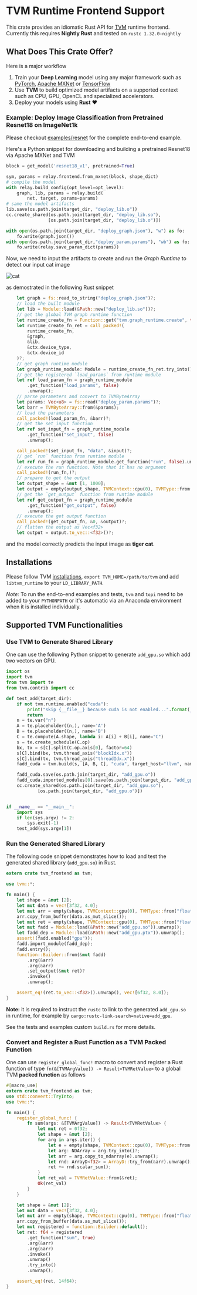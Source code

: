 <!--- Licensed to the Apache Software Foundation (ASF) under one -->
<!--- or more contributor license agreements.  See the NOTICE file -->
<!--- distributed with this work for additional information -->
<!--- regarding copyright ownership.  The ASF licenses this file -->
<!--- to you under the Apache License, Version 2.0 (the -->
<!--- "License"); you may not use this file except in compliance -->
<!--- with the License.  You may obtain a copy of the License at -->

<!---   http://www.apache.org/licenses/LICENSE-2.0 -->

<!--- Unless required by applicable law or agreed to in writing, -->
<!--- software distributed under the License is distributed on an -->
<!--- "AS IS" BASIS, WITHOUT WARRANTIES OR CONDITIONS OF ANY -->
<!--- KIND, either express or implied.  See the License for the -->
<!--- specific language governing permissions and limitations -->
<!--- under the License. -->

# TVM Runtime Frontend Support

This crate provides an idiomatic Rust API for [TVM](https://github.com/apache/incubator-tvm) runtime frontend. Currently this requires **Nightly Rust** and tested on `rustc 1.32.0-nightly`

## What Does This Crate Offer?

Here is a major workflow

1. Train your **Deep Learning** model using any major framework such as [PyTorch](https://pytorch.org/), [Apache MXNet](https://mxnet.incubator.apache.org/) or [TensorFlow](https://www.tensorflow.org/)
2. Use **TVM** to build optimized model artifacts on a supported context such as CPU, GPU, OpenCL and specialized accelerators.
3. Deploy your models using **Rust** :heart:

### Example: Deploy Image Classification from Pretrained Resnet18 on ImageNet1k

Please checkout [examples/resnet](examples/resnet) for the complete end-to-end example.

Here's a Python snippet for downloading and building a pretrained Resnet18 via Apache MXNet and TVM

```python
block = get_model('resnet18_v1', pretrained=True)

sym, params = relay.frontend.from_mxnet(block, shape_dict)
# compile the model
with relay.build_config(opt_level=opt_level):
    graph, lib, params = relay.build(
        net, target, params=params)
# same the model artifacts
lib.save(os.path.join(target_dir, "deploy_lib.o"))
cc.create_shared(os.path.join(target_dir, "deploy_lib.so"),
                [os.path.join(target_dir, "deploy_lib.o")])

with open(os.path.join(target_dir, "deploy_graph.json"), "w") as fo:
    fo.write(graph.json())
with open(os.path.join(target_dir,"deploy_param.params"), "wb") as fo:
    fo.write(relay.save_param_dict(params))
```

Now, we need to input the artifacts to create and run the *Graph Runtime* to detect our input cat image

![cat](https://github.com/dmlc/mxnet.js/blob/master/data/cat.png?raw=true)

as demostrated in the following Rust snippet

```rust
    let graph = fs::read_to_string("deploy_graph.json")?;
    // load the built module
    let lib = Module::load(&Path::new("deploy_lib.so"))?;
    // get the global TVM graph runtime function
    let runtime_create_fn = Function::get("tvm.graph_runtime.create", true).unwrap();
    let runtime_create_fn_ret = call_packed!(
        runtime_create_fn,
        &graph,
        &lib,
        &ctx.device_type,
        &ctx.device_id
    )?;
    // get graph runtime module
    let graph_runtime_module: Module = runtime_create_fn_ret.try_into()?;
    // get the registered `load_params` from runtime module
    let ref load_param_fn = graph_runtime_module
        .get_function("load_params", false)
        .unwrap();
    // parse parameters and convert to TVMByteArray
    let params: Vec<u8> = fs::read("deploy_param.params")?;
    let barr = TVMByteArray::from(&params);
    // load the parameters
    call_packed!(load_param_fn, &barr)?;
    // get the set_input function
    let ref set_input_fn = graph_runtime_module
        .get_function("set_input", false)
        .unwrap();

    call_packed!(set_input_fn, "data", &input)?;
    // get `run` function from runtime module
    let ref run_fn = graph_runtime_module.get_function("run", false).unwrap();
    // execute the run function. Note that it has no argument
    call_packed!(run_fn,)?;
    // prepare to get the output
    let output_shape = &mut [1, 1000];
    let output = empty(output_shape, TVMContext::cpu(0), TVMType::from("float32"));
    // get the `get_output` function from runtime module
    let ref get_output_fn = graph_runtime_module
        .get_function("get_output", false)
        .unwrap();
    // execute the get output function
    call_packed!(get_output_fn, &0, &output)?;
    // flatten the output as Vec<f32>
    let output = output.to_vec::<f32>()?;
```

and the model correctly predicts the input image as **tiger cat**.

## Installations

Please follow TVM [installations](https://tvm.apache.org/docs/install/index.html), `export TVM_HOME=/path/to/tvm` and add `libtvm_runtime` to your `LD_LIBRARY_PATH`.

*Note:* To run the end-to-end examples and tests, `tvm` and `topi` need to be added to your `PYTHONPATH` or it's automatic via an Anaconda environment when it is installed individually.

## Supported TVM Functionalities

### Use TVM to Generate Shared Library

One can use the following Python snippet to generate `add_gpu.so` which add two vectors on GPU.

```python
import os
import tvm
from tvm import te
from tvm.contrib import cc

def test_add(target_dir):
    if not tvm.runtime.enabled("cuda"):
        print("skip {__file__} because cuda is not enabled...".format(__file__=__file__))
        return
    n = te.var("n")
    A = te.placeholder((n,), name='A')
    B = te.placeholder((n,), name='B')
    C = te.compute(A.shape, lambda i: A[i] + B[i], name="C")
    s = te.create_schedule(C.op)
    bx, tx = s[C].split(C.op.axis[0], factor=64)
    s[C].bind(bx, tvm.thread_axis("blockIdx.x"))
    s[C].bind(tx, tvm.thread_axis("threadIdx.x"))
    fadd_cuda = tvm.build(s, [A, B, C], "cuda", target_host="llvm", name="myadd")

    fadd_cuda.save(os.path.join(target_dir, "add_gpu.o"))
    fadd_cuda.imported_modules[0].save(os.path.join(target_dir, "add_gpu.ptx"))
    cc.create_shared(os.path.join(target_dir, "add_gpu.so"),
            [os.path.join(target_dir, "add_gpu.o")])


if __name__ == "__main__":
    import sys
    if len(sys.argv) != 2:
        sys.exit(-1)
    test_add(sys.argv[1])
```

### Run the Generated Shared Library

The following code snippet demonstrates how to load and test the generated shared library (`add_gpu.so`) in Rust.

```rust
extern crate tvm_frontend as tvm;

use tvm::*;

fn main() {
    let shape = &mut [2];
    let mut data = vec![3f32, 4.0];
    let mut arr = empty(shape, TVMContext::gpu(0), TVMType::from("float32"));
    arr.copy_from_buffer(data.as_mut_slice());
    let mut ret = empty(shape, TVMContext::gpu(0), TVMType::from("float32"));
    let mut fadd = Module::load(&Path::new("add_gpu.so")).unwrap();
    let fadd_dep = Module::load(&Path::new("add_gpu.ptx")).unwrap();
    assert!(fadd.enabled("gpu"));
    fadd.import_module(fadd_dep);
    fadd.entry();
    function::Builder::from(&mut fadd)
        .arg(&arr)
        .arg(&arr)
        .set_output(&mut ret)?
        .invoke()
        .unwrap();

    assert_eq!(ret.to_vec::<f32>().unwrap(), vec![6f32, 8.0]);
}
```

**Note:** it is required to instruct the `rustc` to link to the generated `add_gpu.so` in runtime, for example by
`cargo:rustc-link-search=native=add_gpu`.

See the tests and examples custom `build.rs` for more details.

### Convert and Register a Rust Function as a TVM Packed Function

One can use `register_global_func!` macro to convert and register a Rust
function of type `fn(&[TVMArgValue]) -> Result<TVMRetValue>` to a global TVM **packed function** as follows

```rust
#[macro_use]
extern crate tvm_frontend as tvm;
use std::convert::TryInto;
use tvm::*;

fn main() {
    register_global_func! {
        fn sum(args: &[TVMArgValue]) -> Result<TVMRetValue> {
            let mut ret = 0f32;
            let shape = &mut [2];
            for arg in args.iter() {
                let e = empty(shape, TVMContext::cpu(0), TVMType::from("float32"));
                let arg: NDArray = arg.try_into()?;
                let arr = arg.copy_to_ndarray(e).unwrap();
                let rnd: ArrayD<f32> = ArrayD::try_from(&arr).unwrap();
                ret += rnd.scalar_sum();
            }
            let ret_val = TVMRetValue::from(&ret);
            Ok(ret_val)
        }
    }

    let shape = &mut [2];
    let mut data = vec![3f32, 4.0];
    let mut arr = empty(shape, TVMContext::cpu(0), TVMType::from("float32"));
    arr.copy_from_buffer(data.as_mut_slice());
    let mut registered = function::Builder::default();
    let ret: f64 = registered
        .get_function("sum", true)
        .arg(&arr)
        .arg(&arr)
        .invoke()
        .unwrap()
        .try_into()
        .unwrap();

    assert_eq!(ret, 14f64);
}
```
